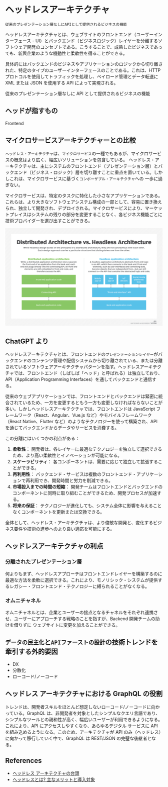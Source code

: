 # ヘッドレスアーキテクチャ

`従来のプレゼンテーション層なしにAPIとして提供されるビジネスの機能`

ヘッドレスアーキテクチャとは、ウェブサイトのフロントエンド（ユーザーインターフェース - UI）とバックエンド（ビジネスロジック）レイヤーを分離するソフトウェア開発のコンセプトである。こうすることで、成熟したビジネスであっても、新興企業のような機動性と柔軟性を得ることができる。

具体的にはバックエンドのビジネスやアプリケーションのロジックから切り離された、特定のタイプのユーザーインターフェースのことである。これは、HTTP プロトコルを使用してトラフィックを処理し、ペイロード管理とデータ転送に XML または JSON を使用する API によって実現される。

従来のプレゼンテーション層なしに API として提供されるビジネスの機能

## ヘッドが指すもの

Frontend

## マイクロサービスアーキテクチャーとの比較

`ヘッドレス・アーキテクチャ`は、`マイクロサービス`の一種でもあるが、マイクロサービスの概念はより広く、幅広いソリューションを包含している。
ヘッドレス・アーキテクチャは、主にシステムのフロントエンド（プレゼンテーション層）とバックエンド（ビジネス・ロジック）層を切り離すことに重点を置いている。しかしこれは、マイクロサービスに基づく`コンポーザブル・アーキテクチャ`への 一歩に過ぎない。

マイクロサービスは、特定のタスクに特化した小さなアプリケーションである。これらは、より大きなソフトウェアシステム構成の一部として、容易に置き換えられ、独立して開発され、デプロイされる。マイクロサービスにより、マーケットプレイスはシステムの残りの部分を変更することなく、各ビジネス機能ごとに技術プロバイダーを選び出すことができる。

![distributed vs headless](../../images/distributed_arch_vs_headless_arch.png "distributed vs headless")

## ChatGPT より

ヘッドレスアーキテクチャとは、フロントエンドの`プレゼンテーションレイヤー`がバックエンドのコンテンツ管理や配信システムから切り離されている、または分離されているソフトウェアアーキテクチャパターンを指す。ヘッドレスアーキテクチャでは、フロントエンド（しばしば「ヘッド」と呼ばれる）は独立しており、API（Application Programming Interfaces）を通してバックエンドと通信する。

従来のウェブアプリケーションでは、フロントエンドとバックエンドは緊密に統合されているため、一方を変更するともう一方も変更しなければならないことが多い。しかしヘッドレスアーキテクチャでは、フロントエンドは JavaScript フレームワーク（React、Angular、Vue.js など）やモバイルフレームワーク（React Native、Flutter など）のようなテクノロジーを使って構築され、API を通じてバックエンドからデータやサービスを消費する。

この分離にはいくつかの利点がある：

1. **柔軟性**： 開発者は、各レイヤーに最適なテクノロジーを独立して選択できるため、より高い柔軟性とイノベーションが可能になる。
2. **スケーラビリティ**： 各コンポーネントは、需要に応じて独立して拡張することができる。
3. **再利用性**： バックエンド・サービスは複数のフロントエンド・アプリケーションで再利用でき、開発時間と労力を削減できる。
4. **市場投入までの時間の短縮**： 開発チームはフロントエンドとバックエンドのコンポーネントに同時に取り組むことができるため、開発プロセスが加速する。
5. **将来の保証**： テクノロジーが進化しても、システム全体に影響を与えることなくコンポーネントを更新または交換できる。

全体として、ヘッドレス・アーキテクチャは、より俊敏な開発と、変化するビジネス要件や技術の進歩へのより良い適応を可能にする。

## ヘッドレスアーキテクチャの利点

### 分離されたプレゼンテーション層

何よりもまず、ヘッドレスアプローチはフロントエンドレイヤーを構築するのに最適な方法を柔軟に選択できる。これにより、モノリシック・システムが提供するレガシー・フロントエンド・テクノロジーに縛られることがなくなる。

### オムニチャネル

オムニチャネルとは、企業とユーザーの接点となるチャネルをそれぞれ連携させ、ユーザーにアプローチする戦略のことを指すが、Backend 開発チームの助けを借りずに ウェブサイトに変更を加えることができる。

## `データの民主化`と`APIファーストの設計`の技術トレンドを牽引する外的要因

- DX
- 分散化
- ローコード/ノーコード

## ヘッドレス アーキテクチャにおける GraphQL の役割

トレンドは、開発者スキルをほとんど想定しないローコード/ノーコードに向かっている。GraphQL は、非開発者を対象としたシンプルなクエリ言語であり、シンプルなツールとの親和性が高く、幅広いユーザーが利用できるようになる。これにより、API にアクセスしやすくなり、あらゆるデジタル サービスに API を組み込めるようになる。このため、アーキテクチャが API のみ（ヘッドレス）に向かって移行していく中で、GraphQL は REST/JSON の完璧な後継者となる。

## References

- [ヘッドレス アーキテクチャの台頭](https://www.f5.com/ja_jp/company/blog/headless-architecture-is-on-the-rise)
- [ヘッドレスとは? 主なメリットと導入対象](https://www.cream-touch.com/ja-jp/blog/what-is-headless-solution)
